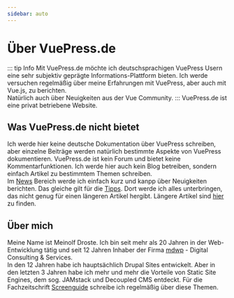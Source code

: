 ```yaml
---
sidebar: auto
---
```


# Über VuePress.de
::: tip Info
Mit VuePress.de möchte ich deutschsprachigen VuePress Usern eine sehr subjektiv geprägte Informations-Plattform bieten. Ich werde versuchen regelmäßig über meine Erfahrungen mit VuePress, aber auch mit Vue.js, zu berichten.  
Natürlich auch über Neuigkeiten aus der Vue Community.
:::
VuePress.de ist eine privat betriebene Website.

## Was VuePress.de nicht bietet
Ich werde hier keine deutsche Dokumentation über VuePress schreiben, aber einzelne Beiträge werden natürlich bestimmte Aspekte von VuePress dokumentieren.
VuePress.de ist kein Forum und bietet keine Kommentarfunktionen. Ich werde hier auch kein Blog betreiben, sondern einfach Artikel zu bestimmtem Themen schreiben.  
Im [News](/news/) Bereich werde ich einfach kurz und kanpp über Neuigkeiten berichten. Das gleiche gilt für die [Tipps](/tipps). Dort werde ich alles unterbringen, das nicht genug für einen längeren Artikel hergibt.
Längere Artikel sind [hier](/artikel/) zu finden.

## Über mich
Meine Name ist Meinolf Droste. Ich bin seit mehr als 20 Jahren in der Web-Entwicklung tätig und seit 12 Jahren Inhaber der Firma [mdwp](https://mdwp.de) - Digital Consulting & Services.  
In den 12 Jahren habe ich hauptsächlich Drupal Sites entwickelt. Aber in den letzten 3 Jahren habe ich mehr und mehr die Vorteile von Static Site Engines, dem sog. JAMstack und Decoupled CMS entdeckt.
Für die Fachzeitschrift [Screenguide](https://screengui.de/) schreibe ich regelmäßig über diese Themen.